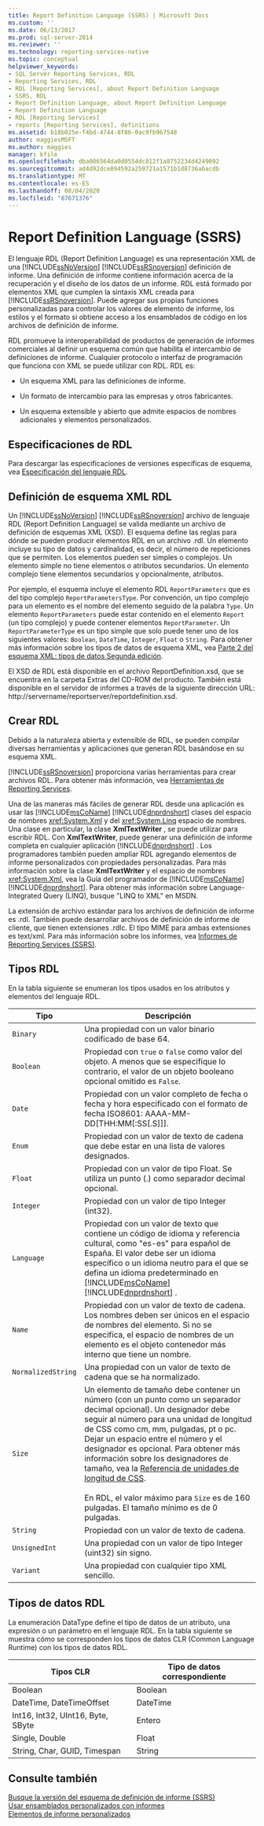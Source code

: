 ```yaml
---
title: Report Definition Language (SSRS) | Microsoft Docs
ms.custom: ''
ms.date: 06/13/2017
ms.prod: sql-server-2014
ms.reviewer: ''
ms.technology: reporting-services-native
ms.topic: conceptual
helpviewer_keywords:
- SQL Server Reporting Services, RDL
- Reporting Services, RDL
- RDL [Reporting Services], about Report Definition Language
- SSRS, RDL
- Report Definition Language, about Report Definition Language
- Report Definition Language
- RDL [Reporting Services]
- reports [Reporting Services], definitions
ms.assetid: b18b025e-f4bd-4744-8f86-0ac9fb967548
author: maggiesMSFT
ms.author: maggies
manager: kfile
ms.openlocfilehash: dba006564da0d0554dc812f1a8752234d4249092
ms.sourcegitcommit: ad4d92dce894592a259721a1571b1d8736abacdb
ms.translationtype: MT
ms.contentlocale: es-ES
ms.lasthandoff: 08/04/2020
ms.locfileid: "87671376"
---
```

# <a name="report-definition-language-ssrs"></a>Report Definition Language (SSRS)
  El lenguaje RDL (Report Definition Language) es una representación XML de una [!INCLUDE[ssNoVersion](../../includes/ssnoversion-md.md)] [!INCLUDE[ssRSnoversion](../../includes/ssrsnoversion-md.md)] definición de informe. Una definición de informe contiene información acerca de la recuperación y el diseño de los datos de un informe. RDL está formado por elementos XML que cumplen la sintaxis XML creada para [!INCLUDE[ssRSnoversion](../../includes/ssrsnoversion-md.md)]. Puede agregar sus propias funciones personalizadas para controlar los valores de elemento de informe, los estilos y el formato si obtiene acceso a los ensamblados de código en los archivos de definición de informe.  
  
 RDL promueve la interoperabilidad de productos de generación de informes comerciales al definir un esquema común que habilita el intercambio de definiciones de informe. Cualquier protocolo o interfaz de programación que funciona con XML se puede utilizar con RDL. RDL es:  
  
-   Un esquema XML para las definiciones de informe.  
  
-   Un formato de intercambio para las empresas y otros fabricantes.  
  
-   Un esquema extensible y abierto que admite espacios de nombres adicionales y elementos personalizados.  
  
##  <a name="rdl-specifications"></a><a name="bkmk_RDL_Specifications"></a>Especificaciones de RDL  
 Para descargar las especificaciones de versiones específicas de esquema, vea [Especificación del lenguaje RDL](https://go.microsoft.com/fwlink/?linkid=116865).  
  
##  <a name="rdl-xml-schema-definition"></a><a name="bkmk_RDL_XML_Schema_Definition"></a>Definición de esquema XML RDL  
 Un [!INCLUDE[ssNoVersion](../../includes/ssnoversion-md.md)] [!INCLUDE[ssRSnoversion](../../includes/ssrsnoversion-md.md)] archivo de lenguaje RDL (Report Definition Language) se valida mediante un archivo de definición de esquemas XML (XSD). El esquema define las reglas para dónde se pueden producir elementos RDL en un archivo .rdl. Un elemento incluye su tipo de datos y cardinalidad, es decir, el número de repeticiones que se permiten. Los elementos pueden ser simples o complejos. Un elemento simple no tiene elementos o atributos secundarios. Un elemento complejo tiene elementos secundarios y opcionalmente, atributos.  
  
 Por ejemplo, el esquema incluye el elemento RDL `ReportParameters` que es del tipo complejo `ReportParametersType`. Por convención, un tipo complejo para un elemento es el nombre del elemento seguido de la palabra `Type`. Un elemento `ReportParameters` puede estar contenido en el elemento `Report` (un tipo complejo) y puede contener elementos `ReportParameter`. Un `ReportParameterType` es un tipo simple que solo puede tener uno de los siguientes valores: `Boolean`, `DateTime`, `Integer`, `Float` o `String`. Para obtener más información sobre los tipos de datos de esquema XML, vea [Parte 2 del esquema XML: tipos de datos Segunda edición](https://go.microsoft.com/fwlink/?linkid=4871).  
  
 El XSD de RDL está disponible en el archivo ReportDefinition.xsd, que se encuentra en la carpeta Extras del CD-ROM del producto. También está disponible en el servidor de informes a través de la siguiente dirección URL: http://servername/reportserver/reportdefinition.xsd.  
  
##  <a name="creating-rdl"></a><a name="bkmk_Creating_RDL"></a>Crear RDL  
 Debido a la naturaleza abierta y extensible de RDL, se pueden compilar diversas herramientas y aplicaciones que generan RDL basándose en su esquema XML.  
  
 [!INCLUDE[ssRSnoversion](../../includes/ssrsnoversion-md.md)] proporciona varias herramientas para crear archivos RDL. Para obtener más información, vea [Herramientas de Reporting Services](../tools/reporting-services-tools.md).  
  
 Una de las maneras más fáciles de generar RDL desde una aplicación es usar las [!INCLUDE[msCoName](../../includes/msconame-md.md)] [!INCLUDE[dnprdnshort](../../includes/dnprdnshort-md.md)] clases del espacio de nombres <xref:System.Xml> y del <xref:System.Linq> espacio de nombres. Una clase en particular, la clase **XmlTextWriter** , se puede utilizar para escribir RDL. Con **XmlTextWriter**, puede generar una definición de informe completa en cualquier aplicación [!INCLUDE[dnprdnshort](../../includes/dnprdnshort-md.md)] . Los programadores también pueden ampliar RDL agregando elementos de informe personalizados con propiedades personalizadas. Para más información sobre la clase **XmlTextWriter** y el espacio de nombres <xref:System.Xml>, vea la Guía del programador de [!INCLUDE[msCoName](../../includes/msconame-md.md)] [!INCLUDE[dnprdnshort](../../includes/dnprdnshort-md.md)]. Para obtener más información sobre Language-Integrated Query (LINQ), busque "LINQ to XML" en MSDN.  
  
 La extensión de archivo estándar para los archivos de definición de informe es .rdl. También puede desarrollar archivos de definición de informe de cliente, que tienen extensiones .rdlc. El tipo MIME para ambas extensiones es text/xml. Para más información sobre los informes, vea [Informes de Reporting Services &#40;SSRS&#41;](reporting-services-reports-ssrs.md).  
  
##  <a name="rdl-types"></a><a name="bkmk_RDL_Types"></a>Tipos RDL  
 En la tabla siguiente se enumeran los tipos usados en los atributos y elementos del lenguaje RDL.  
  
|Tipo|Descripción|  
|----------|-----------------|  
|`Binary`|Una propiedad con un valor binario codificado de base 64.|  
|`Boolean`|Propiedad con `true` o `false` como valor del objeto. A menos que se especifique lo contrario, el valor de un objeto booleano opcional omitido es `False`.|  
|`Date`|Propiedad con un valor completo de fecha o fecha y hora especificado con el formato de fecha ISO8601: AAAA-MM-DD[THH:MM[:SS[.S]]].|  
|`Enum`|Propiedad con un valor de texto de cadena que debe estar en una lista de valores designados.|  
|`Float`|Propiedad con un valor de tipo Float. Se utiliza un punto (.) como separador decimal opcional.|  
|`Integer`|Propiedad con un valor de tipo Integer (int32).|  
|`Language`|Propiedad con un valor de texto que contiene un código de idioma y referencia cultural, como "es-es" para español de España. El valor debe ser un idioma específico o un idioma neutro para el que se defina un idioma predeterminado en [!INCLUDE[msCoName](../../includes/msconame-md.md)] [!INCLUDE[dnprdnshort](../../includes/dnprdnshort-md.md)] .|  
|`Name`|Propiedad con un valor de texto de cadena. Los nombres deben ser únicos en el espacio de nombres del elemento. Si no se especifica, el espacio de nombres de un elemento es el objeto contenedor más interno que tiene un nombre.|  
|`NormalizedString`|Una propiedad con un valor de texto de cadena que se ha normalizado.|  
|`Size`|Un elemento de tamaño debe contener un número (con un punto como un separador decimal opcional). Un designador debe seguir al número para una unidad de longitud de CSS como cm, mm, pulgadas, pt o pc. Dejar un espacio entre el número y el designador es opcional. Para obtener más información sobre los designadores de tamaño, vea la [Referencia de unidades de longitud de CSS](https://www.w3schools.com/CSSref/css_units.asp).<br /><br /> En RDL, el valor máximo para `Size` es de 160 pulgadas. El tamaño mínimo es de 0 pulgadas.|  
|`String`|Propiedad con un valor de texto de cadena.|  
|`UnsignedInt`|Una propiedad con un valor de tipo Integer (uint32) sin signo.|  
|`Variant`|Una propiedad con cualquier tipo XML sencillo.|  
  
##  <a name="rdl-data-types"></a><a name="bkmk_RDL_Data_Types"></a>Tipos de datos RDL  
 La enumeración DataType define el tipo de datos de un atributo, una expresión o un parámetro en el lenguaje RDL. En la tabla siguiente se muestra cómo se corresponden los tipos de datos CLR (Common Language Runtime) con los tipos de datos RDL.  
  
|**Tipos CLR**|**Tipo de datos correspondiente**|  
|-----------------------|---------------------------------|  
|Boolean|Boolean|  
|DateTime, DateTimeOffset|DateTime|  
|Int16, Int32, UInt16, Byte, SByte|Entero|  
|Single, Double|Float|  
|String, Char, GUID, Timespan|String|  
  
## <a name="see-also"></a>Consulte también  
 [Busque la versión del esquema de definición de informe &#40;SSRS&#41;](find-the-report-definition-schema-version-ssrs.md)   
 [Usar ensamblados personalizados con informes](../custom-assemblies/using-custom-assemblies-with-reports.md)   
 [Elementos de informe personalizados](../custom-report-items/custom-report-items.md)  
  
  
